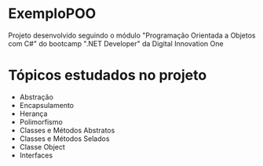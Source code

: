 <h1>ExemploPOO</h1>
<p>Projeto desenvolvido seguindo o módulo "Programação Orientada a Objetos com C#" do bootcamp ".NET Developer" da Digital Innovation One</p>
<h1>Tópicos estudados no projeto</h1>
<ul>
    <li>
        Abstração
    </li>
    <li>
        Encapsulamento
    </li>
    <li>
        Herança
    </li>
    <li>
        Polimorfismo
    </li>
    <li>
        Classes e Métodos Abstratos
    </li>
    <li>
        Classes e Métodos Selados
    </li>
    <li>
        Classe Object
    </li>
    <li>
        Interfaces
    </li>
</ul>
